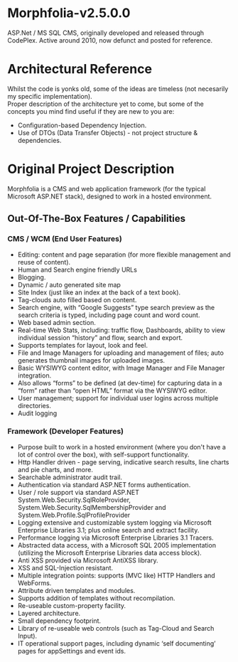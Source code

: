 # Morphfolia-v2.5.0.0
ASP.Net / MS SQL CMS, originally developed and released through CodePlex. Active around 2010, now defunct and posted for reference.

# Architectural Reference

Whilst the code is yonks old, some of the ideas are timeless (not necesarily my specific implementation).  
Proper description of the architecture yet to come, but some of the concepts you mind find useful if they are new to you are:
* Configuration-based Dependency Injection.
* Use of DTOs (Data Transfer Objects) - not project structure & dependencies.

# Original Project Description

Morphfolia is a CMS and web application framework (for the typical Microsoft ASP.NET stack), designed to work in a hosted environment.

## Out-Of-The-Box Features / Capabilities

### CMS / WCM (End User Features)
* Editing: content and page separation (for more flexible management and reuse of content).
* Human and Search engine friendly URLs
* Blogging.
* Dynamic / auto generated site map
* Site Index (just like an index at the back of a text book).
* Tag-clouds auto filled based on content.
* Search engine, with “Google Suggests” type search preview as the search criteria is typed, including page count and word count.
* Web based admin section.
* Real-time Web Stats, including: traffic flow, Dashboards, ability to view individual session “history” and flow, search and export.
* Supports templates for layout, look and feel.
* File and Image Managers for uploading and management of files; auto generates thumbnail images for uploaded images.
* Basic WYSIWYG content editor, with Image Manager and File Manager integration.
* Also allows “forms” to be defined (at dev-time) for capturing data in a “form” rather than “open HTML” format via the WYSIWYG editor.
* User management; support for individual user logins across multiple directories.
* Audit logging

### Framework (Developer Features)
* Purpose built to work in a hosted environment (where you don't have a lot of control over the box), with self-support functionality.
* Http Handler driven - page serving, indicative search results, line charts and pie charts, and more.
* Searchable administrator audit trail.
* Authentication via standard ASP.NET forms authentication.
* User / role support via standard ASP.NET System.Web.Security.SqlRoleProvider, System.Web.Security.SqlMembershipProvider and System.Web.Profile.SqlProfileProvider
* Logging extensive and customizable system logging via Microsoft Enterprise Libraries 3.1; plus online search and extract facility.
* Performance logging via Microsoft Enterprise Libraries 3.1 Tracers.
* Abstracted data access, with a Microsoft SQL 2005 implementation (utilizing the Microsoft Enterprise Libraries data access block).
* Anti XSS provided via Microsoft AntiXSS library.
* XSS and SQL-Injection resistant.
* Multiple integration points: supports (MVC like) HTTP Handlers and WebForms.
* Attribute driven templates and modules.
* Supports addition of templates without recompilation.
* Re-useable custom-property facility.
* Layered architecture.
* Small dependency footprint.
* Library of re-useable web controls (such as Tag-Cloud and Search Input).
* IT operational support pages, including dynamic ‘self documenting’ pages for appSettings and event ids.

